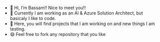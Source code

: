 - 👋 Hi, I’m Bassam!! Nice to meet you!!
- 👀 Currently I am working as an AI & Azure Solution Architect, but basicaly I like to code.
- 🌱 Here, you will find projects that I am working on and new things I am testing.
- 😄 Feel free to fork any repository that you like

<!---
basshbj/basshbj is a ✨ special ✨ repository because its `README.md` (this file) appears on your GitHub profile.
You can click the Preview link to take a look at your changes.
--->
